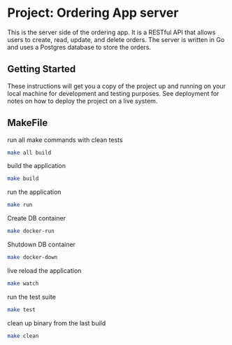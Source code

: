 # Project: Ordering App server

This is the server side of the ordering app. It is a RESTful API that allows users to create, read, update, and delete
orders. The server is written in Go and uses a Postgres database to store the orders.

## Getting Started

These instructions will get you a copy of the project up and running on your local machine for development and testing
purposes. See deployment for notes on how to deploy the project on a live system.

## MakeFile

run all make commands with clean tests

```bash
make all build
```

build the application

```bash
make build
```

run the application

```bash
make run
```

Create DB container

```bash
make docker-run
```

Shutdown DB container

```bash
make docker-down
```

live reload the application

```bash
make watch
```

run the test suite

```bash
make test
```

clean up binary from the last build

```bash
make clean
```